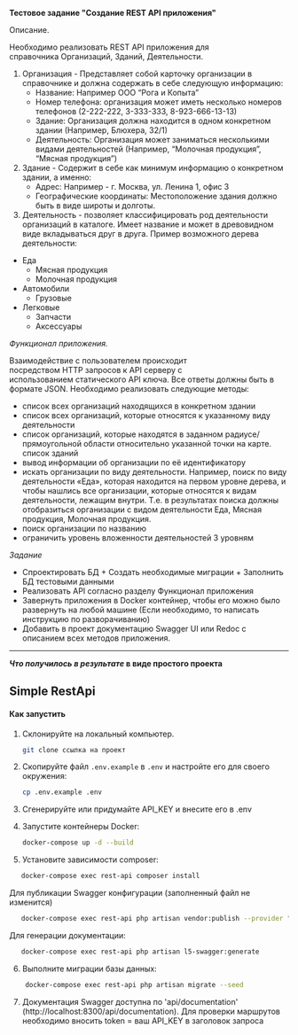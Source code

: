 **Тестовое задание "Создание REST API приложения"**

Описание.

Необходимо реализовать REST API приложения для справочника Организаций, Зданий, Деятельности.
1. Организация - Представляет собой карточку организации в справочнике и должна содержать в себе следующую информацию:
     * Название: Например ООО “Рога и Копыта”
     * Номер телефона: организация может иметь несколько номеров телефонов (2-222-222, 3-333-333, 8-923-666-13-13)
     * Здание: Организация должна находится в одном конкретном здании (Например, Блюхера, 32/1)
     * Деятельность: Организация может заниматься несколькими видами деятельностей (Например, “Молочная продукция”, “Мясная продукция”)
2. Здание - Содержит в себе как минимум информацию о конкретном здании, а именно:
     * Адрес: Например - г. Москва, ул. Ленина 1, офис 3
     * Географические координаты: Местоположение здания должно быть в виде широты и долготы.
3. Деятельность - позволяет классифицировать род деятельности организаций в каталоге. Имеет название и может в древовидном виде вкладываться друг в друга. Пример возможного дерева деятельности:
- Еда
    - Мясная продукция
    - Молочная продукция
- Автомобили
    - Грузовые
- Легковые
    - Запчасти
    - Аксессуары

_Функционал приложения._

Взаимодействие с пользователем происходит посредством HTTP запросов к API серверу с использованием статического API ключа. Все ответы должны быть в формате JSON. Необходимо реализовать следующие методы:

* список всех организаций находящихся в конкретном здании
* список всех организаций, которые относятся к указанному виду деятельности
* список организаций, которые находятся в заданном радиусе/прямоугольной области относительно указанной точки на карте. список зданий
* вывод информации об организации по её идентификатору
* искать организации по виду деятельности. Например, поиск по виду деятельности «Еда», которая находится на первом уровне дерева, и чтобы нашлись все организации, которые относятся к видам деятельности, лежащим внутри. Т.е. в результатах поиска должны отобразиться организации с видом деятельности Еда, Мясная продукция, Молочная продукция.
* поиск организации по названию
* ограничить уровень вложенности деятельностей 3 уровням

_Задание_

* Спроектировать БД + Создать необходимые миграции + Заполнить БД тестовыми данными
* Реализовать API согласно разделу Функционал приложения
* Завернуть приложения в Docker контейнер, чтобы его можно было развернуть на любой машине (Если необходимо, то написать инструкцию по разворачиванию)
* Добавить в проект документацию Swagger UI или Redoc с описанием всех методов приложения.
----------


**_Что получилось в результате_ в виде простого проекта** 
## Simple RestApi

#### Как запустить

1.  Склонируйте  на локальный компьютер.
    ```bash
    git clone ссылка на проект
    ```
2.  Скопируйте файл `.env.example` в `.env` и настройте его для своего окружения:
    ```bash
    cp .env.example .env
    ```
3.	Сгенерируйте или придумайте API_KEY и внесите его в .env

4.  Запустите контейнеры Docker:
    ```bash
    docker-compose up -d --build
    ```
5. Установите зависимости composer: 
 ```bash
    docker-compose exec rest-api composer install
 ```

Для публикации Swagger конфигурации (заполненный файл не изменится)

 ```bash
    docker-compose exec rest-api php artisan vendor:publish --provider "L5Swagger\L5SwaggerServiceProvider"
 ```
Для генерации документации:
 ```bash
    docker-compose exec rest-api php artisan l5-swagger:generate
 ```

6. Выполните миграции базы данных:
```bash
    docker-compose exec rest-api php artisan migrate --seed
```

7. Документация Swagger доступна по 'api/documentation' (http://localhost:8300/api/documentation). Для проверки маршрутов необходимо вносить token = ваш API_KEY в заголовок запроса




